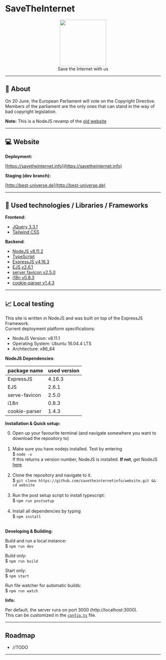 # SaveTheInternet

<p align="center">
<img height="150" width="auto" src="https://i.imgur.com/SXC70FD.png" /><br>
Save the Internet with us
</p>

<hr>

## :pushpin: About 

On 20 June, the European Parliament will vote on the Copyright Directive. <br>
Members of the parliament are the only ones that can stand in the way of bad copyright legislation.

**Note:** This is a NodeJS revamp of the [old website](https://github.com/Insax/savetheinternet)

<hr>

## :computer: Website 

**Deployment:**

[https://savetheinternet.info](https://savetheinternet.info)

**Staging (dev branch):**

[http://best-universe.de](http://best-universe.de)

<hr>

## :wrench: Used technologies / Libraries / Frameworks

**Frontend**:

- [JQuery 3.3.1](https://jquery.com/)
- [Tailwind CSS](https://tailwindcss.com/)

**Backend**:

- [NodeJS v8.11.2](https://nodejs.org/)
- [TypeScript](https://www.typescriptlang.org/)
- [ExpressJS v4.16.3](https://expressjs.com/)
- [EJS v2.6.1](http://ejs.co/)
- [server favicon v2.5.0](https://www.npmjs.com/package/serve-favicon)
- [i18n v0.8.3](https://www.npmjs.com/package/i18n)
- [cookie-parser v1.4.3](https://www.npmjs.com/package/cookie-parser)

<hr>

## :chart_with_upwards_trend: Local testing

This site is written in NodeJS and was built on top of the ExpressJS Framework. <br>
Current deployment platform specifications:

- NodeJS Version: v8.11.1
- Operating System: Ubuntu 16.04.4 LTS
- Architecture: x86_64

**NodeJS Dependencies**:

| package name  | used version |
| ------------- | ------------ |
| ExpressJS     | 4.16.3       |
| EJS           | 2.6.1        |
| serve-favicon | 2.5.0        |
| i18n          | 0.8.3        |
| cookie-parser | 1.4.3        |

**Installation & Quick setup:**

0. Open up your favourite terminal (and navigate somewhere you want to download the repository to) <br><br>
1. Make sure you have nodejs installed. Test by  entering <br>
$ `node -v` <br>
If this returns a version number, NodeJS is installed. **If not**, get NodeJS <a href="https://nodejs.org/en/download/package-manager/">here</a>. <br><br>
2. Clone the repository and navigate to it. <br>
$ `git clone https://github.com/savetheinternetinfo/website.git && cd website` <br><br>
3. Run the post setup script to install typescript: <br>
$ `npm run postsetup` <br><br>
4. Install all dependencies by typing <br>
$ `npm install`<br><br>

**Developing & Building:**

Build and run a local instance: <br>
$ `npm run dev`

Build only:<br>
$ `npm run build`

Start only:<br>
$ `npm start`

Run file watcher for automatic builds:<br>
$ `npm run watch`

**Info:**

Per default, the server runs on port 3000 (http://localhost:3000). <br>
This can be customized in the [`config.ts`](https://github.com/savetheinternetinfo/website/blob/master/src/config.ts) file. 

<hr>

## Roadmap

- //TODO

<hr>
